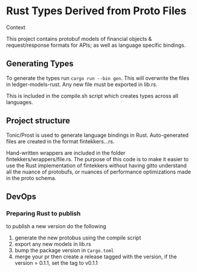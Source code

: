 # Rust Types Derived from Proto Files

Context

This project contains protobuf models of financial objects & request/response formats for APIs; as well as language specific bindings.

## Generating Types

To generate the types run ```cargo run --bin gen```. This will overwrite the files in ledger-models-rust. Any new file must be exported in lib.rs.

This is included in the compile.sh script which creates types across all languages.

## Project structure

Tonic/Prost is used to generate language bindings in Rust. Auto-generated files 
are created in the format fintekkers.<folder>.<file>.rs. 

Hand-written wrappers are included in the folder fintekkers/wrappers/file.rs. The purpose
of this code is to make it easier to use the Rust implementation of fintekkers without having
gitto understand all the nuance of protobufs, or nuances of performance optimizations made in the proto schema.

## DevOps

### Preparing Rust to publish
to publish a new version do the following 
1. generate the new protobus using the compile script
2. export any new models in lib.rs 
3. bump the package version in ```Cargo.toml```
4. merge your pr then create a release tagged with the version, if the version = 0.1.1, set the tag to v0.1.1